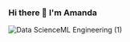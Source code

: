 ### Hi there 👋 I'm Amanda

![Data ScienceML Engineering (1)](https://user-images.githubusercontent.com/90936973/138631750-dc46cd4d-0cbb-40d5-bcae-9108b5277b8e.gif)

